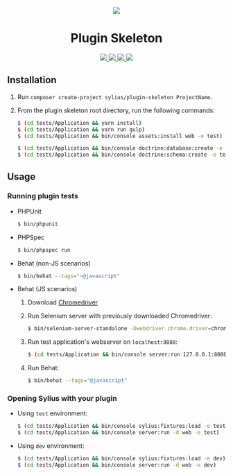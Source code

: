 <p align="center">
    <a href="http://sylius.org" target="_blank">
        <img src="http://demo.sylius.org/assets/shop/img/logo.png" />
    </a>
</p>
<h1 align="center">Plugin Skeleton</h1>
<p align="center">
    <a href="https://packagist.org/packages/sylius/plugin-skeleton" title="License">
        <img src="https://img.shields.io/packagist/l/sylius/plugin-skeleton.svg" />
    </a>
    <a href="https://packagist.org/packages/sylius/plugin-skeleton" title="Version">
        <img src="https://img.shields.io/packagist/v/sylius/plugin-skeleton.svg" />
    </a>
    <a href="http://travis-ci.org/Sylius/PluginSkeleton" title="Build status">
        <img src="https://img.shields.io/travis/Sylius/PluginSkeleton/master.svg" />
    </a>
    <a href="https://scrutinizer-ci.com/g/Sylius/PluginSkeleton/" title="Scrutinizer">
        <img src="https://img.shields.io/scrutinizer/g/Sylius/PluginSkeleton.svg" />
    </a>
</p>

## Installation

1. Run `composer create-project sylius/plugin-skeleton ProjectName`.

2. From the plugin skeleton root directory, run the following commands:

    ```bash
    $ (cd tests/Application && yarn install)
    $ (cd tests/Application && yarn run gulp)
    $ (cd tests/Application && bin/console assets:install web -e test)
    
    $ (cd tests/Application && bin/console doctrine:database:create -e test)
    $ (cd tests/Application && bin/console doctrine:schema:create -e test)
    ```

## Usage

### Running plugin tests

  - PHPUnit

    ```bash
    $ bin/phpunit
    ```

  - PHPSpec

    ```bash
    $ bin/phpspec run
    ```

  - Behat (non-JS scenarios)

    ```bash
    $ bin/behat --tags="~@javascript"
    ```

  - Behat (JS scenarios)
 
    1. Download [Chromedriver](https://sites.google.com/a/chromium.org/chromedriver/)
    
    2. Run Selenium server with previously downloaded Chromedriver:
    
        ```bash
        $ bin/selenium-server-standalone -Dwebdriver.chrome.driver=chromedriver
        ```
    3. Run test application's webserver on `localhost:8080`:
    
        ```bash
        $ (cd tests/Application && bin/console server:run 127.0.0.1:8080 -d web -e test)
        ```
    
    4. Run Behat:
    
        ```bash
        $ bin/behat --tags="@javascript"
        ```

### Opening Sylius with your plugin

- Using `test` environment:

    ```bash
    $ (cd tests/Application && bin/console sylius:fixtures:load -e test)
    $ (cd tests/Application && bin/console server:run -d web -e test)
    ```
    
- Using `dev` environment:

    ```bash
    $ (cd tests/Application && bin/console sylius:fixtures:load -e dev)
    $ (cd tests/Application && bin/console server:run -d web -e dev)
    ```